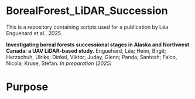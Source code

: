 # BorealForest_LiDAR_Succession
This is a repository containing scripts used for a publication by Léa Enguehard et al., 2025.

**Investigating boreal forests successional stages in Alaska and Northwest Canada: a UAV LiDAR-based study.** Enguehard, Léa; Heim, Birgit; Herzschuh, Ulrike; Dinkel, Viktor; Juday, Glenn; Panda, Santosh; Falco, Nicola; Kruse, Stefan. _In preparation (2025)_

# Purpose
